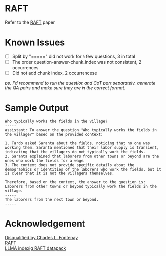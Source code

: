 # RAFT
Refer to the [RAFT](https://arxiv.org/pdf/2403.10131) paper

# Known Issues
- [ ] Split by "=====" did not work for a few questions, 3 in total
- [ ] The order question-answer-chunk_index was not consistent, 2 occurrences
- [ ] Did not add chunk index, 2 occurrencese  
  
<i>ps. I'd recommend to run the question and CoT part separately, generate the QA pairs and make sure they are in the correct format.</i>

# Sample Output
```
Who typically works the fields in the village?
-----
assistant: To answer the question "Who typically works the fields in the village?" based on the provided context:

1. Tardo asked Saranta about the fields, noticing that no one was working them. Saranta mentioned that their labor supply is transient, indicating that the villagers do not typically work the fields.
2. Saranta explained that laborers from other towns or beyond are the ones who work the fields for a wage.
3. The context does not provide specific details about the demographics or identities of the laborers who work the fields, but it is clear that it is not the villagers themselves.

Therefore, based on the context, the answer to the question is: Laborers from other towns or beyond typically work the fields in the village.
-----
The laborers from the next town or beyond.
-----
```

# Acknowledgement
[Disqualified by Charles L. Fontenay](https://www.gutenberg.org/ebooks/30251)  
[RAFT](https://arxiv.org/pdf/2403.10131)  
[LLMA indexig RAFT datapack](https://github.com/run-llama/llama_index/tree/main/llama-index-packs/llama-index-packs-raft-dataset)
